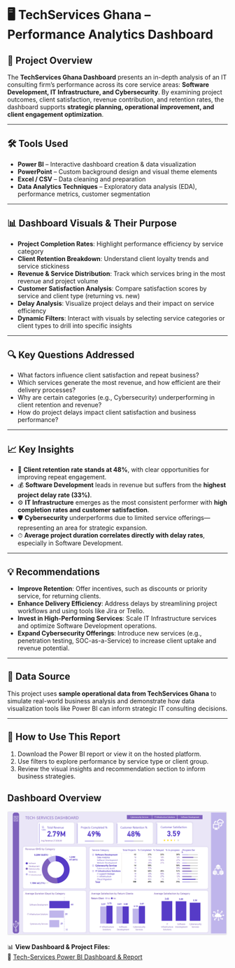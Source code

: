 # 🖥 TechServices Ghana – Performance Analytics Dashboard

## 📖 Project Overview  
The **TechServices Ghana Dashboard** presents an in-depth analysis of an IT consulting firm’s performance across its core service areas: **Software Development, IT Infrastructure, and Cybersecurity**. By examining project outcomes, client satisfaction, revenue contribution, and retention rates, the dashboard supports **strategic planning, operational improvement, and client engagement optimization**.

---

## 🛠 Tools Used  
- **Power BI** – Interactive dashboard creation & data visualization  
- **PowerPoint** – Custom background design and visual theme elements  
- **Excel / CSV** – Data cleaning and preparation  
- **Data Analytics Techniques** – Exploratory data analysis (EDA), performance metrics, customer segmentation

---

## 📊 Dashboard Visuals & Their Purpose  
- **Project Completion Rates**: Highlight performance efficiency by service category  
- **Client Retention Breakdown**: Understand client loyalty trends and service stickiness  
- **Revenue & Service Distribution**: Track which services bring in the most revenue and project volume  
- **Customer Satisfaction Analysis**: Compare satisfaction scores by service and client type (returning vs. new)  
- **Delay Analysis**: Visualize project delays and their impact on service efficiency  
- **Dynamic Filters**: Interact with visuals by selecting service categories or client types to drill into specific insights

---

## 🔍 Key Questions Addressed  
- What factors influence client satisfaction and repeat business?  
- Which services generate the most revenue, and how efficient are their delivery processes?  
- Why are certain categories (e.g., Cybersecurity) underperforming in client retention and revenue?  
- How do project delays impact client satisfaction and business performance?

---

## 📈 Key Insights  
- 🔁 **Client retention rate stands at 48%**, with clear opportunities for improving repeat engagement.  
- 💰 **Software Development** leads in revenue but suffers from the **highest project delay rate (33%)**.  
- ⚙️ **IT Infrastructure** emerges as the most consistent performer with **high completion rates and customer satisfaction**.  
- 🛡 **Cybersecurity** underperforms due to limited service offerings—representing an area for strategic expansion.  
- ⏱ **Average project duration correlates directly with delay rates**, especially in Software Development.

---

## 💡 Recommendations  
- **Improve Retention**: Offer incentives, such as discounts or priority service, for returning clients.  
- **Enhance Delivery Efficiency**: Address delays by streamlining project workflows and using tools like Jira or Trello.  
- **Invest in High-Performing Services**: Scale IT Infrastructure services and optimize Software Development operations.  
- **Expand Cybersecurity Offerings**: Introduce new services (e.g., penetration testing, SOC-as-a-Service) to increase client uptake and revenue potential.

---

## 📂 Data Source  
This project uses **sample operational data from TechServices Ghana** to simulate real-world business analysis and demonstrate how data visualization tools like Power BI can inform strategic IT consulting decisions.

---

## 📎 How to Use This Report  
1. Download the Power BI report or view it on the hosted platform.  
2. Use filters to explore performance by service type or client group.  
3. Review the visual insights and recommendation section to inform business strategies.

## Dashboard Overview 
![Dashboard](https://github.com/Ohenenanaannor/DA_Projects/blob/master/Tech-Services%20Analysis/images/TechServices%20image.png)

📊 **View Dashboard & Project Files:**  
🔗 [Tech-Services Power BI Dashboard & Report](https://github.com/Ohenenanaannor/DA_Projects/tree/master/Tech-Services%20Analysis)
